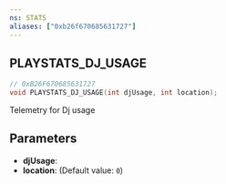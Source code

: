 ```yaml
---
ns: STATS
aliases: ["0xb26f670685631727"]
---
```

## PLAYSTATS_DJ_USAGE

```c
// 0xB26F670685631727
void PLAYSTATS_DJ_USAGE(int djUsage, int location);
```

Telemetry for Dj usage


## Parameters
* **djUsage**: 
* **location**: (Default value: `0`)
